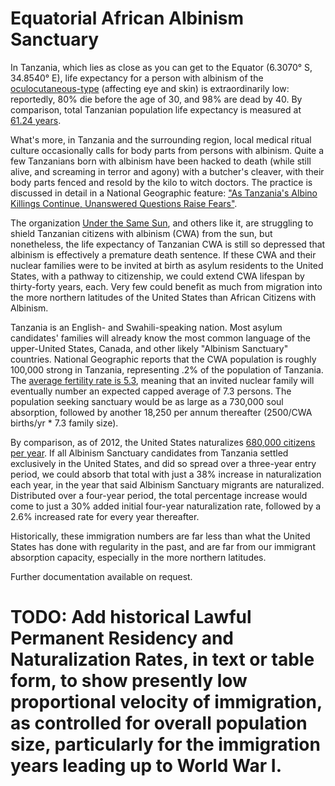 Equatorial African Albinism Sanctuary
====================================
In Tanzania, which lies as close as you can get to the Equator (6.3070° S, 34.8540° E), life expectancy for a person with albinism of the [oculocutaneous-type](http://ghr.nlm.nih.gov/condition/oculocutaneous-albinism) (affecting eye and skin) is extraordinarily low: reportedly, 80% die before the age of 30, and 98% are dead by 40. By comparison, total Tanzanian population life expectancy is measured at [61.24 years](https://www.cia.gov/library/publications/the-world-factbook/geos/tz.html). 

What's more, in Tanzania and the surrounding region, local medical ritual culture occasionally calls for body parts from persons with albinism. Quite a few Tanzanians born with albinism have been hacked to death (while still alive, and screaming in terror and agony) with a butcher's cleaver, with their body parts fenced and resold by the kilo to witch doctors. The practice is discussed in detail in a National Geographic feature: ["As Tanzania's Albino Killings Continue, Unanswered Questions Raise Fears"](http://news.nationalgeographic.com/news/2013/10/131011-albino-killings-witch-doctors-tanzania-superstition/). 

The organization [Under the Same Sun](http://www.underthesamesun.com/), and others like it, are struggling to shield Tanzanian citizens with albinism (CWA) from the sun, but nonetheless, the life expectancy of Tanzanian CWA is still so depressed that albinism is effectively a premature death sentence. If these CWA and their nuclear families were to be invited at birth as asylum residents to the United States, with a pathway to citizenship, we could extend CWA lifespan by thirty-forty years, each. Very few could benefit as much from migration into the more northern latitudes of the United States than African Citizens with Albinism. 

Tanzania is an English- and Swahili-speaking nation. Most asylum candidates' families will already know the most common language of the upper-United States, Canada, and other likely "Albinism Sanctuary" countries. National Geographic reports that the CWA population is roughly 100,000 strong in Tanzania, representing .2% of the population of Tanzania. The [average fertility rate is 5.3](http://www.unicef.org/infobycountry/tanzania_statistics.html), meaning that an invited nuclear family will eventually number an expected capped average of 7.3 persons. The population seeking sanctuary would be as large as a 730,000 soul absorption, followed by another 18,250 per annum thereafter (2500/CWA births/yr * 7.3 family size). 

By comparison, as of 2012, the United States naturalizes [680,000 citizens per year](http://www.uscis.gov/news/naturalization-fact-sheet). If all Albinism Sanctuary candidates from Tanzania settled exclusively in the United States, and did so spread over a three-year entry period, we could absorb that total with just a 38% increase in naturalization each year, in the year that said Albinism Sanctuary migrants are naturalized. Distributed over a four-year period, the total percentage increase would come to just a 30% added initial four-year naturalization rate, followed by a 2.6% increased rate for every year thereafter.

Historically, these immigration numbers are far less than what the United States has done with regularity in the past, and are far from our immigrant absorption capacity, especially in the more northern latitudes. 

Further documentation available on request.

# TODO: Add historical Lawful Permanent Residency and Naturalization Rates, in text or table form, to show presently low proportional velocity of immigration, as controlled for overall population size, particularly for the immigration years leading up to World War I.
